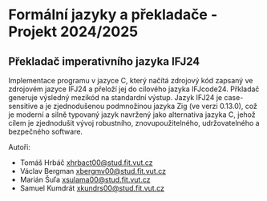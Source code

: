 # Formální jazyky a překladače - Projekt 2024/2025
## Překladač imperativního jazyka IFJ24
Implementace programu v jazyce C, který načítá zdrojový kód zapsaný ve zdrojovém jazyce IFJ24 a
přeloží jej do cílového jazyka IFJcode24. Přkladač generuje výsledný mezikód na standardní výstup.
Jazyk IFJ24 je case-sensitive a je zjednodušenou podmnožinou jazyka Zig (ve verzi 0.13.0), což je
moderní a silně typovaný jazyk navržený jako alternativa jazyka C, jehož cílem je zjednodušit vývoj
robustního, znovupoužitelného, udržovatelného a bezpečného software.

Autoři:
- Tomáš Hrbáč xhrbact00@stud.fit.vut.cz
- Václav Bergman xbergmv00@stud.fit.vut.cz
- Marián Šuľa xsulama00@stud.fit.vut.cz
- Samuel Kumdrát xkundrs00@stud.fit.vut.cz
